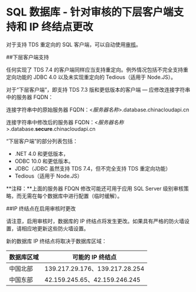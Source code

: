 <properties 
	pageTitle="针对审核的 SQL 数据库下层客户端支持和 IP 终结点更改 | Azure" 
	description="了解针对审核的 SQL 数据库下层客户端支持和 IP 终结点更改。"
	services="sql-database"
	documentationCenter=""
	authors="ronitr"
	manager="jhubbard"
	editor=""/>  


<tags 
	ms.service="sql-database" 
	ms.date="07/10/2016"
	wacn.date=""/>
 
# SQL 数据库 - 针对审核的下层客户端支持和 IP 终结点更改


对于支持 TDS 重定向的 SQL 客户端，可以自动使用[审核](/documentation/articles/sql-database-auditing-get-started/)。


##<a id="subheading-1"></a>下层客户端支持

任何实现了 TDS 7.4 的客户端同样应当支持重定向。例外情况包括不完全支持重定向功能的 JDBC 4.0 以及未实现重定向的 Tedious（适用于 Node.JS）。

对于“下层客户端”，即支持 TDS 7.3 版和更低版本的客户端 — 应修改连接字符串中的服务器 FQDN：

连接字符串中的原始服务器 FQDN：<*服务器名称*>.database.chinacloudapi.cn

连接字符串中修改后的服务器 FQDN：<*服务器名称*>.database.**secure**.chinacloudapi.cn

“下层客户端”的部分列表包括：

- .NET 4.0 和更低版本，
- ODBC 10.0 和更低版本。
- JDBC（JDBC 虽然支持 TDS 7.4，但不完全支持 TDS 重定向功能）
- Tedious（适用于 Node.JS）

**注释：**上面的服务器 FDQN 修改可能还可用于应用 SQL Server 级别审核策略，而无需在每个数据库中进行配置（临时缓解）。

##<a id="subheading-2"></a>IP 终结点在启用审核时更改

请注意，启用审核时，数据库的 IP 终结点将发生更改。如果具有严格的防火墙设置，请相应地更新这些防火墙设置。

新的数据库 IP 终结点将取决于数据库区域：

| 数据库区域 | 可能的 IP 终结点 |
|----------|---------------|
| 中国北部 | 139\.217.29.176、139.217.28.254 |
| 中国东部 | 42\.159.245.65、42.159.246.245 |

<!---HONumber=Mooncake_Quality_Review_1215_2016-->